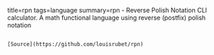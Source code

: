 title=rpn
tags=language
summary=rpn - Reverse Polish Notation CLI calculator. A math functional language using reverse (postfix) polish notation
~~~~~~

[Source](https://github.com/louisrubet/rpn)

